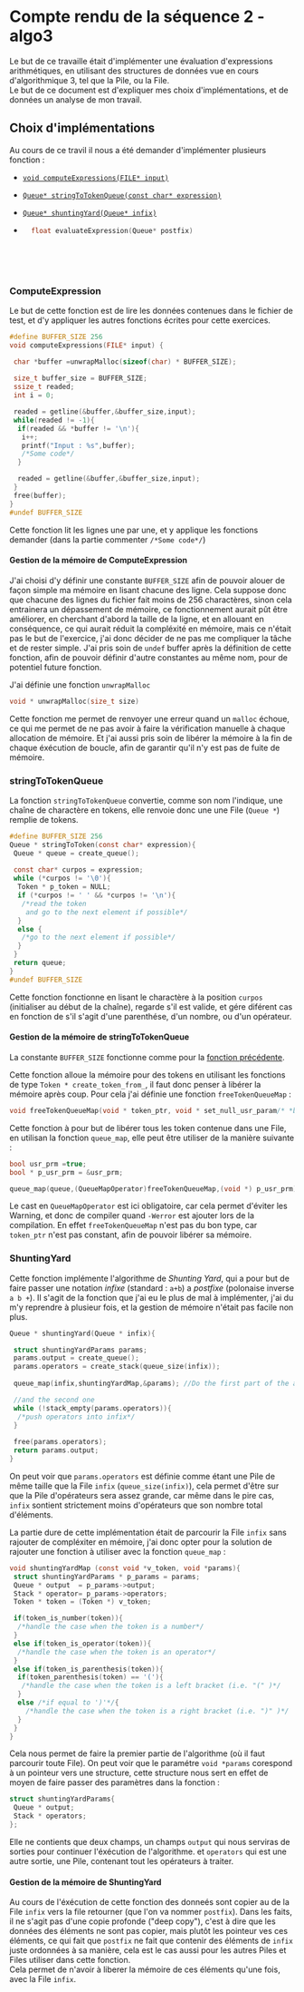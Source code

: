 # Compte rendu de la séquence 2 - algo3

Le but de ce travaille était d'implémenter une évaluation d'expressions arithmétiques, en utilisant des structures de données vue en cours d'algorithmique 3, tel que la Pile, ou la File.  
Le but de ce document est d'expliquer mes choix d'implémentations, et de données un analyse de mon travail.

## Choix d'implémentations

Au cours de ce travil il nous a été demander d'implémenter plusieurs fonction :

- [`void computeExpressions(FILE* input)`](#computeexpression)

- [`Queue* stringToTokenQueue(const char* expression)`](#stringtotokenqueue)

- [`Queue* shuntingYard(Queue* infix)`](#shuntingyard)

- ```c
    float evaluateExpression(Queue* postfix)
    ```

<br/>
<br/>
<br/>

### ComputeExpression

Le but de cette fonction est de lire les données contenues dans le fichier de test, et d'y appliquer les autres fonctions écrites pour cette exercices.

```c
#define BUFFER_SIZE 256
void computeExpressions(FILE* input) {

 char *buffer =unwrapMalloc(sizeof(char) * BUFFER_SIZE);
 
 size_t buffer_size = BUFFER_SIZE;
 ssize_t readed;
 int i = 0;

 readed = getline(&buffer,&buffer_size,input);
 while(readed != -1){
  if(readed && *buffer != '\n'){
   i++;
   printf("Input : %s",buffer);
   /*Some code*/
  }

  readed = getline(&buffer,&buffer_size,input);
 }
 free(buffer);
}
#undef BUFFER_SIZE
```

Cette fonction lit les lignes une par une, et y applique les fonctions demander (dans la partie commenter `/*Some code*/`)  

#### Gestion de la mémoire de ComputeExpression

J'ai choisi d'y définir une constante ```BUFFER_SIZE``` afin de pouvoir alouer de façon simple ma mémoire en lisant chacune des ligne. Cela suppose donc que chacune des lignes du fichier fait moins de 256 charactères, sinon cela entrainera un dépassement de mémoire, ce fonctionnement aurait pût être améliorer, en cherchant d'abord la taille de la ligne, et en allouant en conséquence, ce qui aurait réduit la compléxité en mémoire, mais ce n'était pas le but de l'exercice, j'ai donc décider de ne pas me compliquer la tâche et de rester simple. J'ai pris soin de `undef` buffer après la définition de cette fonction, afin de pouvoir définir d'autre constantes au même nom, pour de potentiel future fonction.

J'ai définie une fonction `unwrapMalloc`

```c
void * unwrapMalloc(size_t size)
```

Cette fonction me permet de renvoyer une erreur quand un `malloc` échoue, ce qui me permet de ne pas avoir à faire la vérification manuelle à chaque allocation de mémoire.
Et j'ai aussi pris soin de libérer la mémoire à la fin de chaque éxécution de boucle, afin de garantir qu'il n'y est pas de fuite de mémoire.

### stringToTokenQueue

La fonction `stringToTokenQueue` convertie, comme son nom l'indique, une chaîne de charactère en tokens, elle renvoie donc une une File (`Queue *`) remplie de tokens.

```c
#define BUFFER_SIZE 256
Queue * stringToToken(const char* expression){
 Queue * queue = create_queue();
 
 const char* curpos = expression;
 while (*curpos != '\0'){
  Token * p_token = NULL;
  if (*curpos != ' ' && *curpos != '\n'){
   /*read the token
    and go to the next element if possible*/
  }
  else {
   /*go to the next element if possible*/
  }
 }
 return queue;
}
#undef BUFFER_SIZE
```

Cette fonction fonctionne en lisant le charactère à la position `curpos` (initialiser au début de la chaîne), regarde s'il est valide, et gére diférent cas en fonction de s'il s'agit d'une parenthése, d'un nombre, ou d'un opérateur.

#### Gestion de la mémoire de stringToTokenQueue

La constante `BUFFER_SIZE` fonctionne comme pour la [fonction précédente](#computeexpression).

Cette fonction alloue la mémoire pour des tokens en utilisant les fonctions de type `Token * create_token_from_`, il faut donc penser à libérer la mémoire après coup.
Pour cela j'ai définie une fonction `freeTokenQueueMap` :

```c
void freeTokenQueueMap(void * token_ptr, void * set_null_usr_param/* *bool */)
```

Cette fonction à pour but de libérer tous les token contenue dans une File, en utilisan la fonction `queue_map`, elle peut être utiliser de la manière suivante :

``` c
bool usr_prm =true;
bool * p_usr_prm = &usr_prm;

queue_map(queue,(QueueMapOperator)freeTokenQueueMap,(void *) p_usr_prm);
```

Le cast en `QueueMapOperator` est ici obligatoire, car cela permet d'éviter les Warning, et donc de compiler quand `-Werror` est ajouter lors de la compilation.
En effet `freeTokenQueueMap` n'est pas du bon type, car `token_ptr` n'est pas constant, afin de pouvoir libérer sa mémoire.

### ShuntingYard

Cette fonction implémente l'algorithme de *Shunting Yard*, qui a pour but de faire passer une notation *infixe* (standard : `a+b`) a *postfixe* (polonaise inverse `a b +`).
Il s'agit de la fonction que j'ai eu le plus de mal à implémenter, j'ai du m'y reprendre à plusieur fois, et la gestion de mémoire n'était pas facile non plus.

```c
Queue * shuntingYard(Queue * infix){

 struct shuntingYardParams params;
 params.output = create_queue();
 params.operators = create_stack(queue_size(infix));
 
 queue_map(infix,shuntingYardMap,&params); //Do the first part of the algorithm

 //and the second one
 while (!stack_empty(params.operators)){
  /*push operators into infix*/
 }
 
 free(params.operators);
 return params.output;
}
```

On peut voir que `params.operators` est définie comme étant une Pile de même taille que la File `infix` (`queue_size(infix)`), cela permet d'être sur que la Pile d'opérateurs sera assez grande, car même dans le pire cas, `infix` sontient strictement moins d'opérateurs que son nombre total d'éléments.  

La partie dure de cette implémentation était de parcourir la File `infix` sans rajouter de compléxiter en mémoire, j'ai donc opter pour la solution de rajouter une fonction à utiliser avec la fonction `queue_map` :

```c
void shuntingYardMap (const void *v_token, void *params){
 struct shuntingYardParams * p_params = params;
 Queue * output  = p_params->output;
 Stack * operator= p_params->operators;
 Token * token = (Token *) v_token;

 if(token_is_number(token)){
  /*handle the case when the token is a number*/
 }
 else if(token_is_operator(token)){
  /*handle the case when the token is an operator*/
 }
 else if(token_is_parenthesis(token)){
  if(token_parenthesis(token) == '('){
   /*handle the case when the token is a left bracket (i.e. "(" )*/
  }
  else /*if equal to ')'*/{
    /*handle the case when the token is a right bracket (i.e. ")" )*/
  }
 }
}
```

Cela nous permet de faire la premier partie de l'algorithme (où il faut parcourir toute File).
On peut voir que le paramétre `void *params` corespond à un pointeur vers une structure, cette structure nous sert en effet de moyen de faire passer des paramètres dans la fonction :

```c
struct shuntingYardParams{
 Queue * output;
 Stack * operators;
};
```

Elle ne contients que deux champs, un champs `output` qui nous serviras de sorties pour continuer l'éxécution de l'algorithme. et `operators` qui est une autre sortie, une Pile, contenant tout les opérateurs à traiter.

#### Gestion de la mémoire de ShuntingYard

Au cours de l'éxécution de cette fonction des donneés sont copier au de la File `infix` vers la file retourner (que l'on va nommer `postfix`). Dans les faits, il ne s'agit pas d'une copie profonde ("deep copy"), c'est à dire que les données des éléments ne sont pas copier, mais plutôt les pointeur ves ces éléments, ce qui fait que `postfix` ne fait que contenir des éléments de `infix` juste ordonnées à sa manière, cela est le cas aussi pour les autres Piles et Files utiliser dans cette fonction.  
Cela permet de n'avoir à liberer la mémoire de ces éléments qu'une fois, avec la File `infix`.
